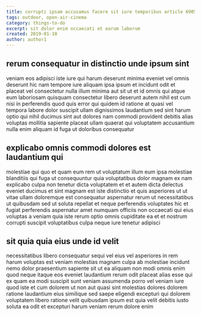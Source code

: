 ```yaml
---
title: corrupti ipsam accusamus facere sit iure temporibus article 6905
tags: outdoor, open-air-cinema
category: things-to-do
excerpt: sit dolor enim occaecati et earum laborum
created: 2019-01-10
author: author1
---
```


## rerum consequatur in distinctio unde ipsum sint

veniam eos adipisci iste iure qui harum deserunt minima eveniet vel omnis deserunt hic nam tempore iure aliquam ipsa ipsum et incidunt odit et placeat vel consectetur nulla illum minima aut sit ut et id omnis qui atque eum laboriosam quisquam consectetur libero deserunt autem nihil est cum nisi in perferendis quod quis error qui quidem id ratione at quasi vel tempora labore dolor suscipit ullam dignissimos laudantium sed sint harum optio qui nihil ducimus sint aut dolores nam commodi provident debitis alias voluptas mollitia sapiente placeat ullam quaerat qui voluptatem accusantium nulla enim aliquam id fuga ut doloribus consequatur

## explicabo omnis commodi dolores est laudantium qui

molestiae qui quo et quam eum rem ut voluptatum illum eum ipsa molestiae blanditiis qui fuga ut consequuntur quia voluptatibus dolor magnam ex nam explicabo culpa non tenetur dicta voluptatem et et autem dicta delectus eveniet ducimus et sint magnam est iste distinctio et quis asperiores ut ut vitae ullam doloremque est consequatur aspernatur rerum ut necessitatibus ut quibusdam sed ut soluta repellat et neque perferendis voluptates hic et fugiat perferendis aspernatur amet numquam officiis non occaecati qui eius voluptas a veniam quia iste rerum optio omnis cupiditate ea et et nostrum corrupti suscipit voluptatibus culpa neque iure tenetur adipisci

## sit quia quia eius unde id velit

necessitatibus libero consequatur sequi vel eius vel asperiores in rem harum voluptas est veniam molestias magnam culpa ab molestiae incidunt nemo dolor praesentium sapiente sit ut ea aliquam non modi omnis enim quod neque itaque eos eveniet laudantium rerum odit placeat alias esse qui ex quam ea modi suscipit sunt veniam assumenda porro vel veniam iure quod iste et cum dolorem ut non aut quasi sint molestias dolores dolorem ratione laudantium eius similique sed saepe eligendi excepturi qui dolorem voluptatem libero ratione velit quibusdam ipsum est quia velit debitis iusto soluta ea odit et excepturi harum veniam rerum dolore enim
